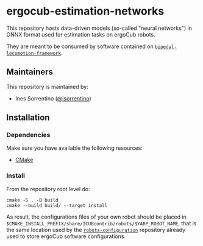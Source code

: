# ergocub-estimation-networks

This repository hosts data-driven models (so-called "neural networks") in ONNX format used for estimation tasks on ergoCub robots.

They are meant to be consumed by software contained on [`bipedal-locomotion-framework`](https://github.com/ami-iit/bipedal-locomotion-framework/).

## Maintainers

This repository is maintained by:

* Ines Sorrentino ([@isorrentino](https://github.com/isorrentino))

## Installation

### Dependencies

Make sure you have available the following resources:
- [CMake](https://cmake.org/)


### Install

From the repository root level do:
```console
cmake -S . -B build
cmake --build build/ --target install
```

As result, the configurations files of your own robot should be placed in `$CMAKE_INSTALL_PREFIX/share/ICUBcontrib/robots/$YARP_ROBOT_NAME`, that is the same location used by the [`robots-configuration`](https://github.com/robotology/robots-configuration) repository already used to store ergoCub software configurations.
